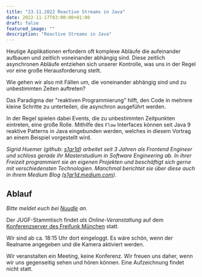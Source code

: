 ```yaml
---
title: "23.11.2022 Reactive Streams in Java"
date: 2022-11-17T03:00:00+01:00
draft: false
featured_image: ""
description: "Reactive Streams in Java"
---
```


Heutige Applikationen erfordern oft komplexe Abläufe die aufeinander aufbauen und zeitlich voneinander abhängig sind. Diese zeitlich asynchronen Abläufe entziehen sich unserer Kontrolle, was uns in der Regel vor eine große Herausforderung stellt. 

Wie gehen wir also mit Fällen um, die voneinander abhängig sind und zu unbestimmten Zeiten auftreten? 

Das Paradigma der "reaktiven Programmierung" hilft, den Code in mehrere kleine Schritte zu unterteilen, die asynchron ausgeführt werden. 

In der Regel spielen dabei Events, die zu unbestimmten Zeitpunkten eintreten, eine große Rolle. 
Mithilfe des `Flow` Interfaces können seit Java 9 reaktive Patterns in Java eingebunden werden, welches in diesem Vortrag an einem Beispiel vorgestellt wird.

_Sigrid Huemer (github: [s1gr1d](https://github.com/s1gr1d)) arbeitet seit 3 Jahren als Frontend Engineer und schloss gerade ihr Masterstudium in Software Engineering ab. In ihrer Freizeit programmiert sie an eigenen Projekten und beschäftigt sich gerne mit verschiedensten Technologien. Manchmal berichtet sie über diese auch in ihrem Medium Blog ([s1gr1d.medium.com](https://s1gr1d.medium.com))._

## Ablauf 

_Bitte meldet euch bei [Nuudle](https://nuudel.digitalcourage.de/lI5CkhedW6DzCAAR) an._

Der JUGF-Stammtisch findet _als Online-Veranstaltung_ auf dem [Konferenzserver des Freifunk München](https://meet.ffmuc.net/jugfmeeting) statt.

Wir sind ab ca. 18:15 Uhr dort eingeloggt. Es wäre schön, wenn der Realname angegeben und die Kamera aktiviert werden.

Wir veranstalten ein Meeting, keine Konferenz. Wir freuen uns daher, wenn wir uns gegenseitig sehen und hören können.
Eine Aufzeichnung findet nicht statt.